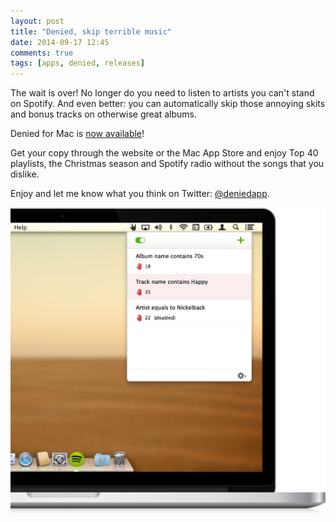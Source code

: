 ```yaml
---
layout: post
title: "Denied, skip terrible music"
date: 2014-09-17 12:45
comments: true
tags: [apps, denied, releases]
---
```


The wait is over! No longer do you need to listen to artists you can't stand on Spotify. And even better: you can automatically skip those annoying skits and bonus tracks on otherwise great albums.

Denied for Mac is [now available](http://www.getdenied.com)!

Get your copy through the website or the Mac App Store and enjoy Top 40 playlists, the Christmas season and Spotify radio without the songs that you dislike.

Enjoy and let me know what you think on Twitter: [@deniedapp](https://www.twitter.com/deniedapp).

![Denied rules overview](/assets/img/old/content/denied-rulesoverview@2x.jpg)
